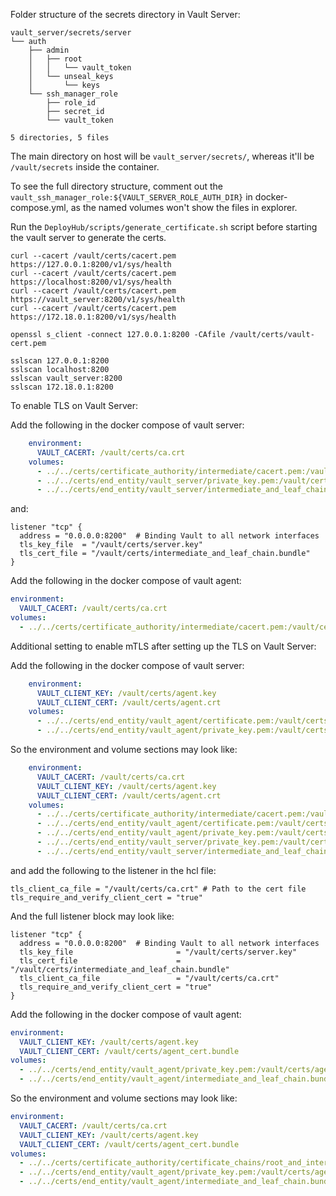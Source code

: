 Folder structure of the secrets directory in Vault Server:

```
vault_server/secrets/server
└── auth
    ├── admin
    │   ├── root
    │   │   └── vault_token
    │   └── unseal_keys
    │       └── keys
    └── ssh_manager_role
        ├── role_id
        ├── secret_id
        └── vault_token

5 directories, 5 files
```

The main directory on host will be `vault_server/secrets/`, whereas it'll be `/vault/secrets` inside the container.

To see the full directory structure, comment out the
`vault_ssh_manager_role:${VAULT_SERVER_ROLE_AUTH_DIR}` in
docker-compose.yml, as the named volumes won't show the files in explorer.

Run the `DeployHub/scripts/generate_certificate.sh` script before starting 
the vault server to generate the certs.

```shell
curl --cacert /vault/certs/cacert.pem https://127.0.0.1:8200/v1/sys/health
curl --cacert /vault/certs/cacert.pem https://localhost:8200/v1/sys/health
curl --cacert /vault/certs/cacert.pem https://vault_server:8200/v1/sys/health
curl --cacert /vault/certs/cacert.pem https://172.18.0.1:8200/v1/sys/health

openssl s_client -connect 127.0.0.1:8200 -CAfile /vault/certs/vault-cert.pem

sslscan 127.0.0.1:8200
sslscan localhost:8200
sslscan vault_server:8200
sslscan 172.18.0.1:8200
```

To enable TLS on Vault Server:

Add the following in the docker compose of vault server:

```yml
    environment:
      VAULT_CACERT: /vault/certs/ca.crt
    volumes:
      - ../../certs/certificate_authority/intermediate/cacert.pem:/vault/certs/ca.crt:ro
      - ../../certs/end_entity/vault_server/private_key.pem:/vault/certs/server.key:ro
      - ../../certs/end_entity/vault_server/intermediate_and_leaf_chain.bundle:/vault/certs/intermediate_and_leaf_chain.bundle:ro
```

and:

```hcl
listener "tcp" {
  address = "0.0.0.0:8200"  # Binding Vault to all network interfaces
  tls_key_file  = "/vault/certs/server.key"
  tls_cert_file = "/vault/certs/intermediate_and_leaf_chain.bundle"
}
```

Add the following in the docker compose of vault agent:

```yml
environment:
  VAULT_CACERT: /vault/certs/ca.crt
volumes:
  - ../../certs/certificate_authority/intermediate/cacert.pem:/vault/certs/ca.crt:ro
```

Additional setting to enable mTLS after setting up the TLS on Vault Server:

Add the following in the docker compose of vault server:

```yml
    environment:
      VAULT_CLIENT_KEY: /vault/certs/agent.key
      VAULT_CLIENT_CERT: /vault/certs/agent.crt
    volumes:
      - ../../certs/end_entity/vault_agent/certificate.pem:/vault/certs/agent.crt:ro
      - ../../certs/end_entity/vault_agent/private_key.pem:/vault/certs/agent.key:ro
```

So the environment and volume sections may look like:

```yml
    environment:
      VAULT_CACERT: /vault/certs/ca.crt
      VAULT_CLIENT_KEY: /vault/certs/agent.key
      VAULT_CLIENT_CERT: /vault/certs/agent.crt
    volumes:
      - ../../certs/certificate_authority/intermediate/cacert.pem:/vault/certs/ca.crt:ro
      - ../../certs/end_entity/vault_agent/certificate.pem:/vault/certs/agent.crt:ro
      - ../../certs/end_entity/vault_agent/private_key.pem:/vault/certs/agent.key:ro
      - ../../certs/end_entity/vault_server/private_key.pem:/vault/certs/server.key:ro
      - ../../certs/end_entity/vault_server/intermediate_and_leaf_chain.bundle:/vault/certs/intermediate_and_leaf_chain.bundle:ro
```

and add the following to the listener in the hcl file:

```hcl
tls_client_ca_file = "/vault/certs/ca.crt" # Path to the cert file
tls_require_and_verify_client_cert = "true" 
```

And the full listener block may look like:

```hcl
listener "tcp" {
  address = "0.0.0.0:8200"  # Binding Vault to all network interfaces
  tls_key_file                       = "/vault/certs/server.key"
  tls_cert_file                      = "/vault/certs/intermediate_and_leaf_chain.bundle"
  tls_client_ca_file                 = "/vault/certs/ca.crt"
  tls_require_and_verify_client_cert = "true"
}
```

Add the following in the docker compose of vault agent:

```yml
environment:
  VAULT_CLIENT_KEY: /vault/certs/agent.key
  VAULT_CLIENT_CERT: /vault/certs/agent_cert.bundle
volumes:
  - ../../certs/end_entity/vault_agent/private_key.pem:/vault/certs/agent.key:ro
  - ../../certs/end_entity/vault_agent/intermediate_and_leaf_chain.bundle:/vault/certs/agent_cert.bundle:ro
```

So the environment and volume sections may look like:

```yml
environment:
  VAULT_CACERT: /vault/certs/ca.crt
  VAULT_CLIENT_KEY: /vault/certs/agent.key
  VAULT_CLIENT_CERT: /vault/certs/agent_cert.bundle
volumes:
  - ../../certs/certificate_authority/certificate_chains/root_and_intermediate_chain.bundle:/vault/certs/ca.crt:ro
  - ../../certs/end_entity/vault_agent/private_key.pem:/vault/certs/agent.key:ro
  - ../../certs/end_entity/vault_agent/intermediate_and_leaf_chain.bundle:/vault/certs/agent_cert.bundle:ro
```
